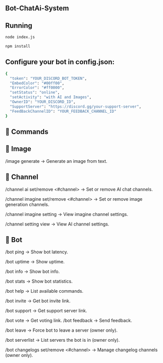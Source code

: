 ## Bot-ChatAi-System
## Running 
```bash
node index.js
```
```bash
npm install
```
## Configure your bot in config.json:

```bash
{
  "token": "YOUR_DISCORD_BOT_TOKEN",
  "EmbedColor": "#00ff00",
  "ErrorColor": "#ff0000",
  "setStatus": "online",
  "setActivity": "with AI and Images",
  "OwnerID": "YOUR_DISCORD_ID",
  "SupportServer": "https://discord.gg/your-support-server",
  "FeedBackChannelID": "YOUR_FEEDBACK_CHANNEL_ID"
}
```
## 📖 Commands
## 🎨 Image
/image generate <prompt> → Generate an image from text.
## 💬 Channel
/channel ai set/remove <#channel> → Set or remove AI chat channels.

/channel imagine set/remove <#channel> → Set or remove image generation channels.

/channel imagine setting → View imagine channel settings.

/channel setting view → View AI channel settings.
## 🤖 Bot
/bot ping → Show bot latency.

/bot uptime → Show uptime.

/bot info → Show bot info.

/bot stats → Show bot statistics.

/bot help → List available commands.

/bot invite → Get bot invite link.

/bot support → Get support server link.

/bot vote → Get voting link.
/bot feedback <message> → Send feedback.

/bot leave <serverid> → Force bot to leave a server (owner only).

/bot serverlist → List servers the bot is in (owner only).

/bot changelogs set/remove <#channel> → Manage changelog channels (owner only).
